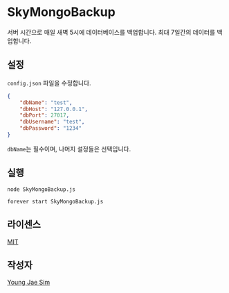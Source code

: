# SkyMongoBackup
서버 시간으로 매일 새벽 5시에 데이터베이스를 백업합니다. 최대 7일간의 데이터를 백업합니다.

## 설정
`config.json` 파일을 수정합니다.
```json
{
	"dbName": "test",
	"dbHost": "127.0.0.1",
	"dbPort": 27017,
	"dbUsername": "test",
	"dbPassword": "1234"
}
```
`dbName`는 필수이며, 나머지 설정들은 선택입니다.

## 실행
```
node SkyMongoBackup.js
```
```
forever start SkyMongoBackup.js
```

## 라이센스
[MIT](LICENSE)

## 작성자
[Young Jae Sim](https://github.com/Hanul)

